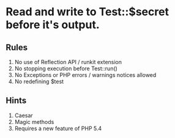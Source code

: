 Read and write to Test::$secret before it's output.
======================================

## Rules
1. No use of Reflection API / runkit extension
2. No stopping execution before Test::run()
3. No Exceptions or PHP errors / warnings notices allowed
4. No redefining $test

## Hints
1. Caesar
2. Magic methods
3. Requires a new feature of PHP 5.4